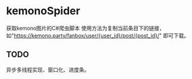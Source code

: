 # kemonoSpider
获取kemono图片的C#爬虫脚本
使用方法为复制当前条目下的链接，如"https://kemono.party/fanbox/user/{user_id}/post/{post_id}/" 即可下载。
## TODO
异步多线程实现、窗口化、进度条。
